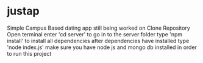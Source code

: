 # justap
Simple Campus Based dating app still being worked on
Clone Repository
Open terminal
enter 'cd server' to go in to the server folder 
type 'npm install' to install all dependencies
after dependencies have installed type 'node index.js'
make sure you have node js and mongo db installed in order to run this project
